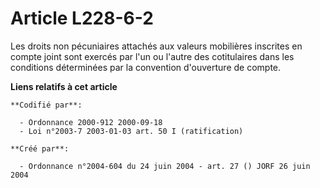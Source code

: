 # Article L228-6-2

Les droits non pécuniaires attachés aux valeurs mobilières inscrites en compte joint sont exercés par l'un ou l'autre des
cotitulaires dans les conditions déterminées par la convention d'ouverture de compte.

**Liens relatifs à cet article**

	**Codifié par**:

	  - Ordonnance 2000-912 2000-09-18
	  - Loi n°2003-7 2003-01-03 art. 50 I (ratification)

	**Créé par**:

	  - Ordonnance n°2004-604 du 24 juin 2004 - art. 27 () JORF 26 juin 2004
